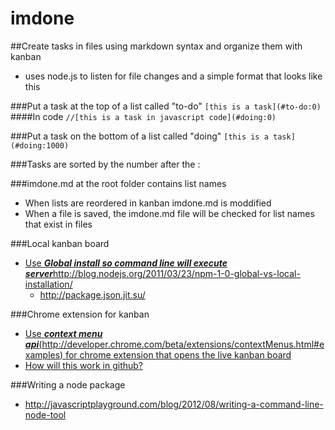 imdone
==========

##Create tasks in files using markdown syntax and organize them with kanban
- uses node.js to listen for file changes and a simple format that looks like this
  
###Put a task at the top of a list called "to-do"
   `[this is a task](#to-do:0)`
####In code
   `//[this is a task in javascript code](#doing:0)`

###Put a task on the bottom of a list called "doing"
   `[this is a task](#doing:1000)`

###Tasks are sorted by the number after the :

###imdone.md at the root folder contains list names
- When lists are reordered in kanban imdone.md is moddified
- When a file is saved, the imdone.md file will be checked for list names that exist in files

###Local kanban board 
- [Use ***Global install so command line will execute server***<http://blog.nodejs.org/2011/03/23/npm-1-0-global-vs-local-installation/>](#doing?t0)
   - <http://package.json.jit.su/>


###Chrome extension for kanban 
- [Use ***context menu api***(<http://developer.chrome.com/beta/extensions/contextMenus.html#examples>) for chrome extension that opens the live kanban board](#doing?t0)
- [How will this work in github?](#doing?t0)

###Writing a node package
- <http://javascriptplayground.com/blog/2012/08/writing-a-command-line-node-tool>



